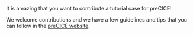 It is amazing that you want to contribute a tutorial case for preCICE!

We welcome contributions and we have a few guidelines and tips that you can follow in the [preCICE website](https://precice.org/community-contribute-to-precice.html).